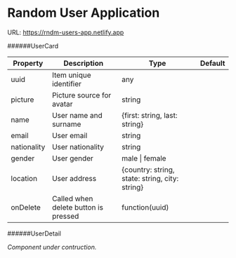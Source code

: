 # Random User Application

URL: https://rndm-users-app.netlify.app 

######UserCard

| Property    | Description                          | Type                                           | Default |
|-------------|--------------------------------------|------------------------------------------------|---------|
| uuid        | Item unique identifier               | any                                            |         |
| picture     | Picture source for avatar            | string                                         |         |
| name        | User name and surname                | {first: string, last: string}                  |         |
| email       | User email                           | string                                         |         |
| nationality | User nationality                     | string                                         |         |
| gender      | User gender                          | male \| female                                 |         |
| location    | User address                         | {country: string, state: string, city: string} |         |
| onDelete    | Called when delete button is pressed | function(uuid)                                 |         |


######UserDetail

*Component under contruction.*